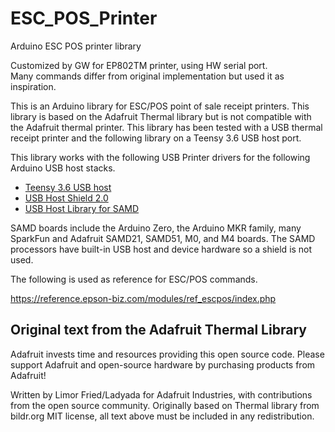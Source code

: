# ESC_POS_Printer
Arduino ESC POS printer library

Customized by GW for EP802TM printer, using HW serial port.             
Many commands differ from original implementation but used it as inspiration. 


This is an Arduino library for ESC/POS point of sale receipt printers. This
library is based on the Adafruit Thermal library but is not compatible with the
Adafruit thermal printer. This library has been tested with a USB thermal
receipt printer and the following library on a Teensy 3.6 USB host port.

This library works with the following USB Printer drivers for the following
Arduino USB host stacks.

* [Teensy 3.6 USB host](https://github.com/gdsports/USBPrinter_t36)
* [USB Host Shield 2.0](https://github.com/gdsports/USBPrinter_uhs2)
* [USB Host Library for SAMD](https://github.com/gdsports/USBPrinter_uhls)

SAMD boards include the Arduino Zero, the Arduino MKR family, many SparkFun
and Adafruit SAMD21, SAMD51, M0, and M4 boards. The SAMD processors have
built-in USB host and device hardware so a shield is not used.

The following is used as reference for ESC/POS commands.

https://reference.epson-biz.com/modules/ref_escpos/index.php

## Original text from the Adafruit Thermal Library

Adafruit invests time and resources providing this open source code.  Please
support Adafruit and open-source hardware by purchasing products from Adafruit!

Written by Limor Fried/Ladyada for Adafruit Industries, with contributions from
the open source community.  Originally based on Thermal library from bildr.org
MIT license, all text above must be included in any redistribution.
